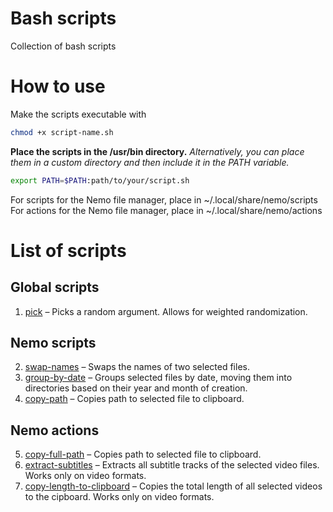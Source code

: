# Bash scripts
Collection of bash scripts
# How to use
Make the scripts executable with
```bash
chmod +x script-name.sh
```
**Place the scripts in the /usr/bin directory.** _Alternatively, you can place them in a custom directory and then include it in the PATH variable._
```bash
export PATH=$PATH:path/to/your/script.sh
```
For scripts for the Nemo file manager, place in ~/.local/share/nemo/scripts
For actions for the Nemo file manager, place in ~/.local/share/nemo/actions
# List of scripts
## Global scripts
1. [pick](pick) – Picks a random argument. Allows for weighted randomization.
## Nemo scripts
2. [swap-names](nemo-scripts/swap-names) – Swaps the names of two selected files.
3. [group-by-date](nemo-scripts/group-by-date) – Groups selected files by date, moving them into directories based on their year and month of creation.
4. [copy-path](nemo-scripts/copy-path) – Copies path to selected file to clipboard.
## Nemo actions
5. [copy-full-path](nemo-actions/copy-full-path.nemo_action) – Copies path to selected file to clipboard.
6. [extract-subtitles](nemo-actions/extract-subtitles.sh) – Extracts all subtitle tracks of the selected video files. Works only on video formats.
7. [copy-length-to-clipboard](nemo-actions/copy-length-to-clipboard.sh) – Copies the total length of all selected videos to the cipboard. Works only on video formats.
